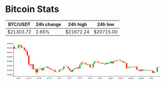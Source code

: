 # Bitcoin Stats

BTC/USDT|24h change|24h high|24h low|
|---|---|---|---|
|$21303.72|2.65%|$21672.24|$20715.00|

<img src="./chart.svg">
